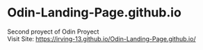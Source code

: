 # Odin-Landing-Page.github.io
Second proyect of Odin Proyect <br> 
Visit Site: https://irving-13.github.io/Odin-Landing-Page.github.io/
